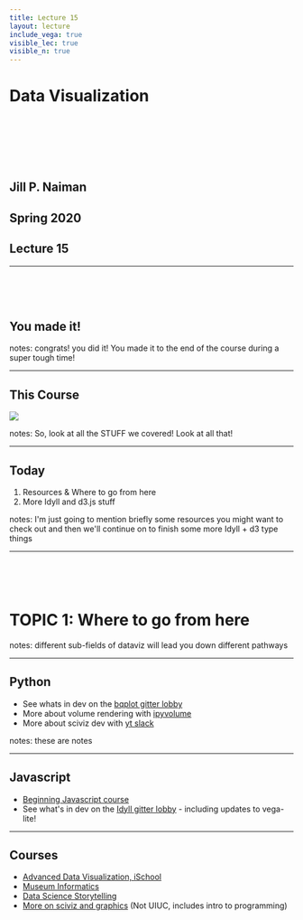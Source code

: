 ```yaml
---
title: Lecture 15
layout: lecture
include_vega: true
visible_lec: true
visible_n: true
---
```


<!-- .slide: class="titleslide" -->

# Data Visualization

<div style="height: 6.0em;"></div>

## Jill P. Naiman
## Spring 2020
## Lecture 15

---

<br>
<br>
<br>

## You made it!

notes:
congrats! you did it!  You made it to the end of the course during a super tough time!


---

## This Course

<img src="../week14/images/this_week.png">

notes:
So, look at all the STUFF we covered!  Look at all that!

---

## Today

 1. Resources & Where to go from here
 1. More Idyll and d3.js stuff
 
notes: 
I'm just going to mention briefly some resources you might want to check out and then we'll continue on to finish some more Idyll + d3 type things

---

<br>
<br>
<br>

# TOPIC 1: Where to go from here

notes:
different sub-fields of dataviz will lead you down different pathways

---

## Python

 * See whats in dev on the [bqplot gitter lobby](https://gitter.im/bloomberg/bqplot)
 * More about volume rendering with [ipyvolume](https://ipyvolume.readthedocs.io/en/latest/)
 * More about sciviz dev with [yt slack](https://yt-project.slack.com/join/shared_invite/enQtMzQ4Nzk1Mjk0ODY4LWNmOTFiNTM4N2ExZWYyY2YwZDUxN2Q1MTgwNDdjZGExMWM0Y2VlNzUzNGExZTZhMWRlNjU3ZjFmZmU3MjdkNDg)

notes:
these are notes

---

## Javascript

 * [Beginning Javascript course](https://www.codecademy.com/learn/introduction-to-javascript)
 * See what's in dev on the [Idyll gitter lobby](https://gitter.im/idyll-lang/Lobby) - including updates to vega-lite!

---

## Courses

 * [Advanced Data Visualization, iSchool](https://ischool.illinois.edu/degrees-programs/courses/is590adv)
 * [Museum Informatics](https://ischool.illinois.edu/degrees-programs/courses/is461)
 * [Data Science Storytelling](https://ischool.illinois.edu/degrees-programs/courses/is590dst)
 * [More on sciviz and graphics](https://jnaiman.github.io/csci-p-14110/) (Not UIUC, includes intro to programming)
